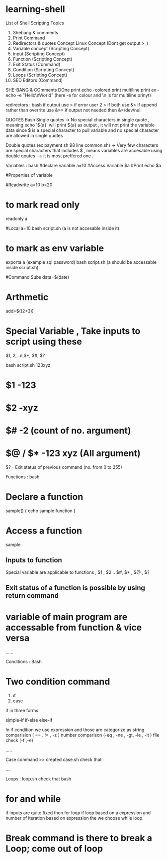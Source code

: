 # learning-shell
List of Shell Scripting Topics

1. Shebang & comments
2. Print                      Command 
3. Redirectors & quotes Concept   Linux Concept   (Dont get output >_)
4. Variable concept            (Scripting Concept)
5. input                      (Scripting Concept)
6. Function                  (Scripting Concept)
7. Exit Status               (Command)
8. Condition                 (Scripting Concept)
9.  Loops                     (Scripting Concept)
10. SED Editors                (Command)


SHE-BANG & COmments DOne 
print 
echo 
-colored print
multiline print    ex - echo -e "Hello\nWorld"  (here -e for colour and \n is for multiline prinyt)

redirectors :
bash
if output use >
if error user 2 >
if both use &>
if append rather than overrite use &>>
if output not needed then &>/dev/null

QUOTES
Bash
Single quotes 
  -> No special characters in single quote , meaning echo '${a}' will print ${a} as output , it will not print the variable data since $ is a special character to pull variable and no special character are allowed in single quotes 

Double quotes (ex payment sh 98 line common.sh)
  -> Very few characters are special characters that includes $ , means variables are accesable using double qoutes 
   --> it is most preffered one .

Variables :
bash 
#declare variable
a=10
#Access Variable
$a
#Print
echo $a

#Properties of variable 

#Readwrite
a=10
b=20
# to mark read only 
readonly a 

#Local
a=10
bash script.sh (a is not accesable inside it)
# to mark as env variable
exporta a (example sql password)
bash script.sh (a should be accessable inside script.sh)

#Command Subs 
data=$(date)

# Arthmetic
add=$((2+3))

# Special Variable , Take inputs to script using these 
$1, $2, ..$n,$*, $#, $?

bash script.sh 123xyz
# $1 -123
# $2 -xyz
# $# -2 (count of no. argument)
# $@ / $* -123 xyz (All argument)
$? - Exit status of previous command (no. from 0 to 255)

Functions :
bash 
# Declare a function 
sample() {
         echo sample function
}

# Access a function 
sample 

## Inputs to function
Special variable are applicable to functions , $1 , $2 .. $#, $* , $@ , $?

## Exit status of a function is possible by using return command

# variable of main program are accessable from function & vice versa
......

Conditions :
Bash 
# Two condition command 
1. if 
2. case

if in three forms 

simple-if 
if-else
else-if

In if condition we use expression and those are categorize as
string comparision  ( == . != , -z )
number comparison  (-eq , -ne , -gt, -le , -lt )
file check (-f ,-e)

.....

Case command >> created case.sh check that 

....

Loops :  loop.sh check that 
bash 
# for and while 
if inputs are quite fixed then for loop 
if loop based on a expression and number of iteration based on expression the we choose while loop.

# Break command is there to break a Loop; come out of loop




